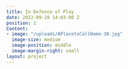 ```yaml
---
title: In Defence of Play
date: 2022-09-28 14:03:00 Z
position: 1
Content:
- image: "/uploads/APlacetoCallHome-30.jpg"
  image-size: medium
  image-position: middle
  image-margin-right: small
layout: project
---
```


